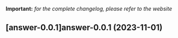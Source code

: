 **Important:**
*for the complete changelog, please refer to the website*




## [answer-0.0.1]answer-0.0.1 (2023-11-01)

